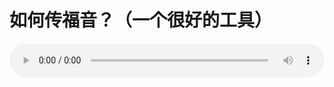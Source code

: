 # 如何传福音？（一个很好的工具）

<audio style="width: 100%;" preload="false" controls controlslist="nodownload"><source src="//cdn.simai.ml/audio/mp3/old/12246.mp3" type="audio/mpeg">Your browser does not support the audio element.</audio>


